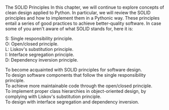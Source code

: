 The SOLID Principles
In this chapter, we will continue to explore concepts of clean design applied to Python. In particular, we will review the SOLID principles and how to implement them in a Pythonic way. These principles entail a series of good practices to achieve better-quality software. In case some of you aren't aware of what SOLID stands for, here it is:

S: Single responsibility principle.  
O: Open/closed principle.  
L: Liskov's substitution principle.  
I: Interface segregation principle.  
D: Dependency inversion principle.  


To become acquainted with SOLID principles for software design.  
To design software components that follow the single responsibility principle.  
To achieve more maintainable code through the open/closed principle.  
To implement proper class hierarchies in object-oriented design, by complying with Liskov's substitution principle.   
To design with interface segregation and dependency inversion.  
